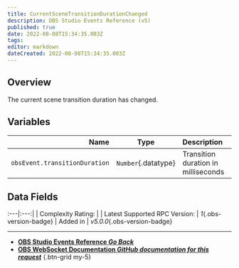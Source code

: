```yaml
---
title: CurrentSceneTransitionDurationChanged
description: OBS Studio Events Reference (v5)
published: true
date: 2022-08-08T15:34:35.003Z
tags: 
editor: markdown
dateCreated: 2022-08-08T15:34:35.003Z
---
```


## Overview
The current scene transition duration has changed.

## Variables
Name | Type | Description | 
----:|:----:|:------------|
`obsEvent.transitionDuration` | `Number`{.datatype} | Transition duration in milliseconds

## Data Fields
:---|:---:|
| Complexity Rating: | <span class="stars stars--2"></span>
| Latest Supported RPC Version: | *1*{.obs-version-badge}
| Added in | *v5.0.0*{.obs-version-badge}

---

- [<i class="mdi mdi-chevron-left"></i>**OBS Studio Events Reference *Go Back***](/en/Broadcasters/OBS/Events)
- [<i class="mdi mdi-github"></i> **OBS WebSocket Documentation *GitHub documentation for this request***](https://github.com/obsproject/obs-websocket/blob/master/docs/generated/protocol.md#currentscenetransitiondurationchanged)
{.btn-grid my-5}